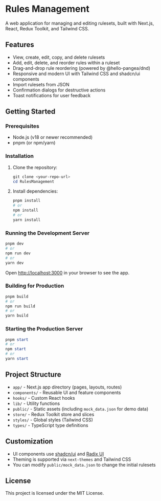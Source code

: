 # Rules Management

A web application for managing and editing rulesets, built with Next.js, React, Redux Toolkit, and Tailwind CSS.

## Features
- View, create, edit, copy, and delete rulesets
- Add, edit, delete, and reorder rules within a ruleset
- Drag-and-drop rule reordering (powered by @hello-pangea/dnd)
- Responsive and modern UI with Tailwind CSS and shadcn/ui components
- Import rulesets from JSON
- Confirmation dialogs for destructive actions
- Toast notifications for user feedback

## Getting Started

### Prerequisites
- Node.js (v18 or newer recommended)
- pnpm (or npm/yarn)

### Installation

1. Clone the repository:
   ```powershell
   git clone <your-repo-url>
   cd RulesManagement
   ```
2. Install dependencies:
   ```powershell
   pnpm install
   # or
   npm install
   # or
   yarn install
   ```

### Running the Development Server
```powershell
pnpm dev
# or
npm run dev
# or
yarn dev
```

Open [http://localhost:3000](http://localhost:3000) in your browser to see the app.

### Building for Production
```powershell
pnpm build
# or
npm run build
# or
yarn build
```

### Starting the Production Server
```powershell
pnpm start
# or
npm start
# or
yarn start
```

## Project Structure
- `app/` - Next.js app directory (pages, layouts, routes)
- `components/` - Reusable UI and feature components
- `hooks/` - Custom React hooks
- `lib/` - Utility functions
- `public/` - Static assets (including `mock_data.json` for demo data)
- `store/` - Redux Toolkit store and slices
- `styles/` - Global styles (Tailwind CSS)
- `types/` - TypeScript type definitions

## Customization
- UI components use [shadcn/ui](https://ui.shadcn.com/) and [Radix UI](https://www.radix-ui.com/)
- Theming is supported via `next-themes` and Tailwind CSS
- You can modify `public/mock_data.json` to change the initial rulesets

## License
This project is licensed under the MIT License.
